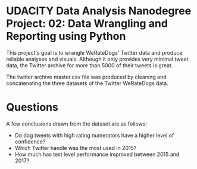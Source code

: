 # UDACITY Data Analysis Nanodegree Project: 02: Data Wrangling and Reporting using Python
This project's goal is to wrangle WeRateDogs' Twitter data and produce reliable analyses and visuals. Although it only provides very minimal tweet data, the Twitter archive for more than 5000 of their tweets is great.

The twitter archive master.csv file was produced by cleaning and concatenating the three datasets of the Twitter WeRateDogs data. 
# Questions
A few conclusions drawn from the dataset are as follows: 
- Do dog tweets with high rating numerators have a higher level of confidence?
- Which Twitter handle was the most used in 2015?
- How much has test level performance improved between 2015 and 2017?
